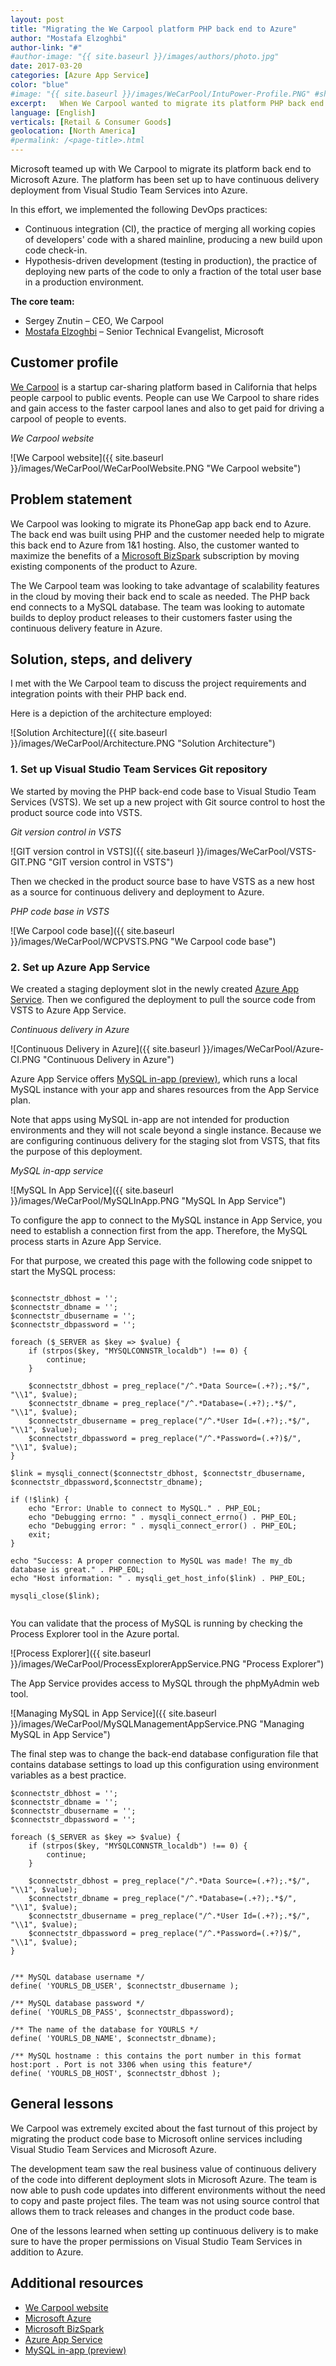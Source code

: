 ```yaml
---
layout: post
title: "Migrating the We Carpool platform PHP back end to Azure"
author: "Mostafa Elzoghbi"
author-link: "#"
#author-image: "{{ site.baseurl }}/images/authors/photo.jpg"
date: 2017-03-20
categories: [Azure App Service]
color: "blue"
#image: "{{ site.baseurl }}/images/WeCarPool/IntuPower-Profile.PNG" #should be ~350px tall
excerpt:   When We Carpool wanted to migrate its platform PHP back end to Azure, Microsoft helped with the solution. The platform now has continuous delivery from Visual Studio Team Services to Azure.
language: [English]
verticals: [Retail & Consumer Goods]
geolocation: [North America]
#permalink: /<page-title>.html
---
```


Microsoft teamed up with We Carpool to migrate its platform back end to Microsoft Azure. The platform has been set up to have continuous delivery deployment from Visual Studio Team Services into Azure.

In this effort, we implemented the following DevOps practices:

- Continuous integration (CI), the practice of merging all working copies of developers' code with a shared mainline, producing a new build upon code check-in. 
- Hypothesis-driven development (testing in production), the practice of deploying new parts of the code to only a fraction of the total user base in a production environment.

**The core team:**

- Sergey Znutin – CEO, We Carpool
- [Mostafa Elzoghbi](http://www.twitter.com/mostafaelzoghbi) – Senior Technical Evangelist, Microsoft
 
## Customer profile ##

[We Carpool](http://www.wecarpool.com) is a startup car-sharing platform based in California that helps people carpool to public events. People can use We Carpool to share rides and gain access to the faster carpool lanes and also to get paid for driving a carpool of people to events. 

*We Carpool website*

![We Carpool website]({{ site.baseurl }}/images/WeCarPool/WeCarPoolWebsite.PNG "We Carpool website")

 
## Problem statement ##

We Carpool was looking to migrate its PhoneGap app back end to Azure. The back end was built using PHP and the customer needed help to migrate this back end to Azure from 1&1 hosting. Also, the customer wanted to maximize the benefits of a [Microsoft BizSpark](https://bizspark.microsoft.com/) subscription by moving existing components of the product to Azure.

The We Carpool team was looking to take advantage of scalability features in the cloud by moving their back end to scale as needed. The PHP back end connects to a MySQL database. The team was looking to automate builds to deploy product releases to their customers faster using the continuous delivery feature in Azure. 
 
## Solution, steps, and delivery ##

I met with the We Carpool team to discuss the project requirements and integration points with their PHP back end. 

Here is a depiction of the architecture employed: 

![Solution Architecture]({{ site.baseurl }}/images/WeCarPool/Architecture.PNG "Solution Architecture")


### 1. Set up Visual Studio Team Services Git repository

We started by moving the PHP back-end code base to Visual Studio Team Services (VSTS). We set up a new project with Git source control to host the product source code into VSTS.

*Git version control in VSTS*

![GIT version control in VSTS]({{ site.baseurl }}/images/WeCarPool/VSTS-GIT.PNG "GIT version control in VSTS")

Then we checked in the product source base to have VSTS as a new host as a source for continuous delivery and deployment to Azure.

*PHP code base in VSTS*

![We Carpool code base]({{ site.baseurl }}/images/WeCarPool/WCPVSTS.PNG "We Carpool code base")


### 2. Set up Azure App Service

We created a staging deployment slot in the newly created [Azure App Service](https://azure.microsoft.com/en-us/services/app-service/). Then we configured the deployment to pull the source code from VSTS to Azure App Service.

*Continuous delivery in Azure*

![Continuous Delivery in Azure]({{ site.baseurl }}/images/WeCarPool/Azure-CI.PNG "Continuous Delivery in Azure")


Azure App Service offers [MySQL in-app (preview)](https://azure.microsoft.com/en-us/updates/announcing-mysql-in-app-preview-for-web-apps/), which runs a local MySQL instance with your app and shares resources from the App Service plan.

Note that apps using MySQL in-app are not intended for production environments and they will not scale beyond a single instance. Because we are configuring continuous delivery for the staging slot from VSTS, that fits the purpose of this deployment.

*MySQL in-app service*

![MySQL In App Service]({{ site.baseurl }}/images/WeCarPool/MySQLInApp.PNG "MySQL In App Service")


To configure the app to connect to the MySQL instance in App Service, you need to establish a connection first from the app. Therefore, the MySQL process starts in Azure App Service.

For that purpose, we created this page with the following code snippet to start the MySQL process:

~~~~~

$connectstr_dbhost = '';
$connectstr_dbname = '';
$connectstr_dbusername = '';
$connectstr_dbpassword = '';

foreach ($_SERVER as $key => $value) {
    if (strpos($key, "MYSQLCONNSTR_localdb") !== 0) {
        continue;
    }
    
    $connectstr_dbhost = preg_replace("/^.*Data Source=(.+?);.*$/", "\\1", $value);
    $connectstr_dbname = preg_replace("/^.*Database=(.+?);.*$/", "\\1", $value);
    $connectstr_dbusername = preg_replace("/^.*User Id=(.+?);.*$/", "\\1", $value);
    $connectstr_dbpassword = preg_replace("/^.*Password=(.+?)$/", "\\1", $value);
}

$link = mysqli_connect($connectstr_dbhost, $connectstr_dbusername, $connectstr_dbpassword,$connectstr_dbname);

if (!$link) {
    echo "Error: Unable to connect to MySQL." . PHP_EOL;
    echo "Debugging errno: " . mysqli_connect_errno() . PHP_EOL;
    echo "Debugging error: " . mysqli_connect_error() . PHP_EOL;
    exit;
}

echo "Success: A proper connection to MySQL was made! The my_db database is great." . PHP_EOL;
echo "Host information: " . mysqli_get_host_info($link) . PHP_EOL;

mysqli_close($link);


~~~~~


You can validate that the process of MySQL is running by checking the Process Explorer tool in the Azure portal.

![Process Explorer]({{ site.baseurl }}/images/WeCarPool/ProcessExplorerAppService.PNG "Process Explorer")


The App Service provides access to MySQL through the phpMyAdmin web tool.

![Managing MySQL in App Service]({{ site.baseurl }}/images/WeCarPool/MySQLManagementAppService.PNG "Managing MySQL in App Service")


The final step was to change the back-end database configuration file that contains database settings to load up this configuration using environment variables as a best practice.

~~~~~
$connectstr_dbhost = '';
$connectstr_dbname = '';
$connectstr_dbusername = '';
$connectstr_dbpassword = '';

foreach ($_SERVER as $key => $value) {
    if (strpos($key, "MYSQLCONNSTR_localdb") !== 0) {
        continue;
    }
    
    $connectstr_dbhost = preg_replace("/^.*Data Source=(.+?);.*$/", "\\1", $value);
    $connectstr_dbname = preg_replace("/^.*Database=(.+?);.*$/", "\\1", $value);
    $connectstr_dbusername = preg_replace("/^.*User Id=(.+?);.*$/", "\\1", $value);
    $connectstr_dbpassword = preg_replace("/^.*Password=(.+?)$/", "\\1", $value);
}


/** MySQL database username */
define( 'YOURLS_DB_USER', $connectstr_dbusername );

/** MySQL database password */
define( 'YOURLS_DB_PASS', $connectstr_dbpassword);

/** The name of the database for YOURLS */
define( 'YOURLS_DB_NAME', $connectstr_dbname);

/** MySQL hostname : this contains the port number in this format host:port . Port is not 3306 when using this feature*/
define( 'YOURLS_DB_HOST', $connectstr_dbhost ); 
~~~~~


## General lessons ##

We Carpool was extremely excited about the fast turnout of this project by migrating the product code base to Microsoft online services including Visual Studio Team Services and Microsoft Azure.

The development team saw the real business value of continuous delivery of the code into different deployment slots in Microsoft Azure. The team is now able to push code updates into different environments without the need to copy and paste project files. The team was not using source control that allows them to track releases and changes in the product code base.

One of the lessons learned when setting up continuous delivery is to make sure to have the proper permissions on Visual Studio Team Services in addition to Azure.

## Additional resources ##

- [We Carpool website](http://www.wecarpool.com)
- [Microsoft Azure](https://azure.microsoft.com/en-us/?b=17.06)
- [Microsoft BizSpark](https://bizspark.microsoft.com/)
- [Azure App Service](https://azure.microsoft.com/en-us/services/app-service/)
- [MySQL in-app (preview)](https://azure.microsoft.com/en-us/updates/announcing-mysql-in-app-preview-for-web-apps/)


